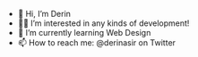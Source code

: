 - 👋 Hi, I’m Derin
- 👨‍💻 I’m interested in any kinds of development!
- 🌱 I’m currently learning Web Design
- 📫 How to reach me: @derinasir on Twitter

<!---
derinasir/derinasir is a ✨ special ✨ repository because its `README.md` (this file) appears on your GitHub profile.
You can click the Preview link to take a look at your changes.
--->
